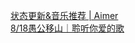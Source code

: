   
[状态更新&amp;音乐推荐 | Aimer](http://www.dianyue.me/archives/460/bwmoxodcxaieenpo/)  
[8/18愚公移山｜聆听你爱的歌](http://www.dianyue.me/archives/795/52chgwydaj3w471q/)
